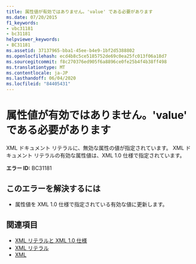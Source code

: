 ```yaml
---
title: 属性値が有効ではありません。'value' である必要があります
ms.date: 07/20/2015
f1_keywords:
- vbc31181
- bc31181
helpviewer_keywords:
- BC31181
ms.assetid: 37137965-bba1-45ee-b4e9-1bf2d5388802
ms.openlocfilehash: ecd4b8c5ce5185752de69c0ea25fc013f06a18d7
ms.sourcegitcommit: f8c270376ed905f6a8896ce0fe25b4f4b38ff498
ms.translationtype: MT
ms.contentlocale: ja-JP
ms.lasthandoff: 06/04/2020
ms.locfileid: "84405431"
---
```

# <a name="attribute-value-is-not-valid-expecting-value"></a>属性値が有効ではありません。'value' である必要があります
XML ドキュメント リテラルに、無効な属性の値が指定されています。 XML ドキュメント リテラルの有効な属性値は、XML 1.0 仕様で指定されています。  
  
 **エラー ID:** BC31181  
  
## <a name="to-correct-this-error"></a>このエラーを解決するには  
  
- 属性値を XML 1.0 仕様で指定されている有効な値に更新します。  
  
## <a name="see-also"></a>関連項目

- [XML リテラルと XML 1.0 仕様](../programming-guide/language-features/xml/xml-literals-and-the-xml-1-0-specification.md)
- [XML リテラル](../language-reference/xml-literals/index.md)
- [XML](../programming-guide/language-features/xml/index.md)
